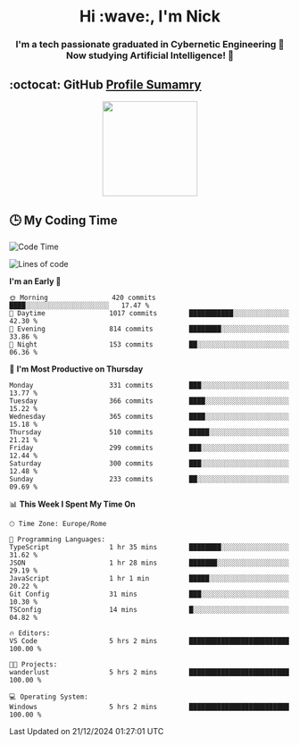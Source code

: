 <h1 align="center">Hi :wave:, I'm Nick</h1>

<h3 align="center">I'm a tech passionate graduated in Cybernetic Engineering 🤖<br>
Now studying Artificial Intelligence! 🧠</h3>


## :octocat: GitHub <a href="https://github.com/vn7n24fzkq/github-profile-summary-cards">Profile Sumamry</a>

<p align="center">
   <img style="height:170px;display:inline-block"  src="http://github-profile-summary-cards.vercel.app/api/cards/profile-details?username=CodeClimberNT&theme=github_dark" />
<!--    <img style="height:170px;display:inline-block"  src="http://github-profile-summary-cards.vercel.app/api/cards/repos-per-language?username=CodeClimberNT&theme=github_dark&exclude=" /> -->
</p>

 ## :clock3: My Coding Time 
 
<!--START_SECTION:waka-->
![Code Time](http://img.shields.io/badge/Code%20Time-388%20hrs%2055%20mins-blue)

![Lines of code](https://img.shields.io/badge/From%20Hello%20World%20I%27ve%20Written-3.7%20million%20lines%20of%20code-blue)

**I'm an Early 🐤** 

```text
🌞 Morning                420 commits         ████░░░░░░░░░░░░░░░░░░░░░   17.47 % 
🌆 Daytime                1017 commits        ███████████░░░░░░░░░░░░░░   42.30 % 
🌃 Evening                814 commits         ████████░░░░░░░░░░░░░░░░░   33.86 % 
🌙 Night                  153 commits         ██░░░░░░░░░░░░░░░░░░░░░░░   06.36 % 
```
📅 **I'm Most Productive on Thursday** 

```text
Monday                   331 commits         ███░░░░░░░░░░░░░░░░░░░░░░   13.77 % 
Tuesday                  366 commits         ████░░░░░░░░░░░░░░░░░░░░░   15.22 % 
Wednesday                365 commits         ████░░░░░░░░░░░░░░░░░░░░░   15.18 % 
Thursday                 510 commits         █████░░░░░░░░░░░░░░░░░░░░   21.21 % 
Friday                   299 commits         ███░░░░░░░░░░░░░░░░░░░░░░   12.44 % 
Saturday                 300 commits         ███░░░░░░░░░░░░░░░░░░░░░░   12.48 % 
Sunday                   233 commits         ██░░░░░░░░░░░░░░░░░░░░░░░   09.69 % 
```


📊 **This Week I Spent My Time On** 

```text
🕑︎ Time Zone: Europe/Rome

💬 Programming Languages: 
TypeScript               1 hr 35 mins        ████████░░░░░░░░░░░░░░░░░   31.62 % 
JSON                     1 hr 28 mins        ███████░░░░░░░░░░░░░░░░░░   29.19 % 
JavaScript               1 hr 1 min          █████░░░░░░░░░░░░░░░░░░░░   20.22 % 
Git Config               31 mins             ███░░░░░░░░░░░░░░░░░░░░░░   10.30 % 
TSConfig                 14 mins             █░░░░░░░░░░░░░░░░░░░░░░░░   04.82 % 

🔥 Editors: 
VS Code                  5 hrs 2 mins        █████████████████████████   100.00 % 

🐱‍💻 Projects: 
wanderlust               5 hrs 2 mins        █████████████████████████   100.00 % 

💻 Operating System: 
Windows                  5 hrs 2 mins        █████████████████████████   100.00 % 
```


 Last Updated on 21/12/2024 01:27:01 UTC
<!--END_SECTION:waka-->

